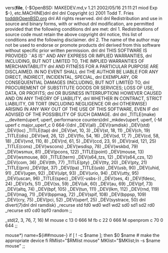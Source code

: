 vers(__file__,
	{-$OpenBSD: MAKEDEV.md,v 1.21 2002/05/16 21:11:21 miod Exp $-},
etc.MACHINE)dnl
dnl
dnl Copyright (c) 2001 Todd T. Fries <todd@OpenBSD.org>
dnl All rights reserved.
dnl
dnl Redistribution and use in source and binary forms, with or without
dnl modification, are permitted provided that the following conditions
dnl are met:
dnl 1. Redistributions of source code must retain the above copyright
dnl    notice, this list of conditions and the following disclaimer.
dnl 2. The name of the author may not be used to endorse or promote products
dnl    derived from this software without specific prior written permission.
dnl
dnl THIS SOFTWARE IS PROVIDED ``AS IS'' AND ANY EXPRESS OR IMPLIED WARRANTIES,
dnl INCLUDING, BUT NOT LIMITED TO, THE IMPLIED WARRANTIES OF MERCHANTABILITY
dnl AND FITNESS FOR A PARTICULAR PURPOSE ARE DISCLAIMED.  IN NO EVENT SHALL
dnl THE AUTHOR BE LIABLE FOR ANY DIRECT, INDIRECT, INCIDENTAL, SPECIAL,
dnl EXEMPLARY, OR CONSEQUENTIAL DAMAGES (INCLUDING, BUT NOT LIMITED TO,
dnl PROCUREMENT OF SUBSTITUTE GOODS OR SERVICES; LOSS OF USE, DATA, OR PROFITS;
dnl OR BUSINESS INTERRUPTION) HOWEVER CAUSED AND ON ANY THEORY OF LIABILITY,
dnl WHETHER IN CONTRACT, STRICT LIABILITY, OR TORT (INCLUDING NEGLIGENCE OR
dnl OTHERWISE) ARISING IN ANY WAY OUT OF THE USE OF THIS SOFTWARE, EVEN IF
dnl ADVISED OF THE POSSIBILITY OF SUCH DAMAGE.
dnl
dnl
_TITLE(make)
__devitem(uperf, uperf, performance counters)dnl
_mkdev(uperf, uperf, {-M uperf c major_uperf_c 0 664-})dnl
_DEV(all)
_DEV(ramdisk)
_DEV(std)
_DEV(loc)
_TITLE(tap)
dnl _DEV(wt, 10, 3)
_DEV(st, 18, 11)
_DEV(ch, 19)
_TITLE(dis)
_DEV(wd, 26, 12)
_DEV(flo, 54, 16)
_DEV(sd, 17, 7)
_DEV(cd, 58, 18)
_DEV(vnd, 110, 8)
_DEV(rd, 61, 5)
_DEV(ccd, 23, 9)
_DEV(raid, 121, 25)
_TITLE(cons)
_DEV(wscons)
_DEV(wsdisp, 78)
_DEV(wskbd, 79)
_DEV(wsmux, 81)
_DEV(pcons, 122)
_TITLE(point)
_DEV(mouse, 13)
_DEV(wsmouse, 80)
_TITLE(term)
_DEV(s64_tzs, 12)
_DEV(s64_czs, 12)
_DEV(com, 36)
_DEV(tth, 77)
_TITLE(pty)
_DEV(tty, 20)
_DEV(pty, 21)
_TITLE(prn)
_DEV(lpt, 37)
_DEV(lpa)
_TITLE(usb)
_DEV(usb, 90)
_DEV(uhid, 91)
_DEV(ugen, 92)
_DEV(ulpt, 93)
_DEV(urio, 94)
_DEV(utty, 95)
_DEV(uscan, 96)
_TITLE(spec)
_DEV({-usbs-})
_DEV(ses, 4)
_DEV(fdesc, 24)
_DEV(xfs, 51)
_DEV(ss, 59)
_DEV(uk, 60)
_DEV(au, 69)
_DEV(pf, 73)
_DEV(altq, 74)
_DEV(bpf, 105)
_DEV(tun, 111)
_DEV(lkm, 112)
_DEV(rnd, 119)
_DEV(mag, 71)
_DEV(bppmag, 72)
_DEV(spif, 108)
_DEV(bppsp, 109)
_DEV(cry, 75)
_DEV(pci, 52)
_DEV(uperf, 25)
_DEV(systrace, 50)
dnl
divert(7)dnl
dnl
ramdisk)
	_recurse std fd0 wd0 wd1 wd2 sd0 sd1 sd2 rd0
	_recurse st0 cd0 bpf0 random
	;;

_std(2, 3, 76, 7, 16)
	M mouse		c 13 0 666
	M fb		c 22 0 666
	M openprom	c 70 0 644
	;;

mouse*)
	name=${i##mouse-}
	if [ ! -c $name ]; then
		$0 $name	# make the appropriate device
	fi
	RMlist="$RMlist mouse"
	MKlist="$MKlist;ln -s $name mouse"
	;;
